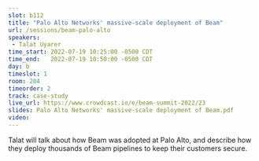 ```yaml
---
slot: b112
title: "Palo Alto Networks' massive-scale deployment of Beam"
url: /sessions/beam-palo-alto
speakers:
 - Talat Uyarer
time_start: 2022-07-19 10:25:00 -0500 CDT
time_end:   2022-07-19 10:50:00 -0500 CDT
day: b
timeslot: 1
room: 204
timeorder: 2
track: case-study
live_url: https://www.crowdcast.io/e/beam-summit-2022/23
slides: Palo Alto Networks' massive-scale deployment of Beam.pdf
video:
---
```


Talat will talk about how Beam was adopted at Palo Alto, and describe how they deploy thousands of Beam pipelines to keep their customers secure.